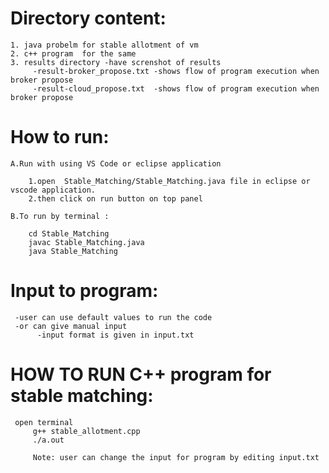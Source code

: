 

# Directory content:

	1. java probelm for stable allotment of vm 
	2. c++ program  for the same
	3. results directory -have screnshot of results
	     -result-broker_propose.txt -shows flow of program execution when broker propose
	     -result-cloud_propose.txt  -shows flow of program execution when broker propose






# How to run:

    A.Run with using VS Code or eclipse application

	    1.open  Stable_Matching/Stable_Matching.java file in eclipse or vscode application.
	    2.then click on run button on top panel

    B.To run by terminal :

	    cd Stable_Matching
	    javac Stable_Matching.java
	    java Stable_Matching

# Input to program:

     -user can use default values to run the code
     -or can give manual input
          -input format is given in input.txt        


# HOW TO RUN C++ program for stable matching:
     open terminal
         g++ stable_allotment.cpp
         ./a.out

         Note: user can change the input for program by editing input.txt 




   

